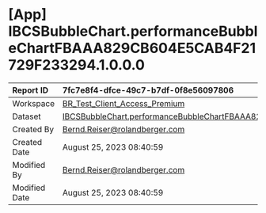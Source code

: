 



# [App] IBCSBubbleChart.performanceBubbleChartFBAAA829CB604E5CAB4F21729F233294.1.0.0.0

|Report ID|7fc7e8f4-dfce-49c7-b7df-0f8e56097806|
| :--- | :--- |
|Workspace|[BR_Test_Client_Access_Premium](../Workspaces/BR_Test_Client_Access_Premium.md)|
|Dataset|[IBCSBubbleChart.performanceBubbleChartFBAAA829CB604E5CAB4F21729F233294.1.0.0.0](../Datasets/IBCSBubbleChart.performanceBubbleChartFBAAA829CB604E5CAB4F21729F233294.1.0.0.0.md)|
|Created By|Bernd.Reiser@rolandberger.com|
|Created Date|August 25, 2023 08:40:59|
|Modified By|Bernd.Reiser@rolandberger.com|
|Modified Date|August 25, 2023 08:40:59|
